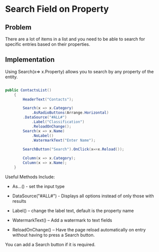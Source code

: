 # Search Field on Property

## Problem

There are a lot of items in a list and you need to be able to search for specific entries based on their properties.

## Implementation

Using Search(x=> x.Property) allows you to search by any property of the entity.

```csharp

public ContactsList()
    {
        HeaderText("Contacts");

        Search(x => x.Category)
            .AsRadioButtons(Arrange.Horizontal)
	    .DataSource("#ALL#")
            .Label("Classification")
            .ReloadOnChange();
        Search(x => x.Name)
            .NoLabel()
            .WatermarkText("Enter Name");
            
        SearchButton("Search").OnClick(x=>x.Reload());

        Column(x => x.Category);
        Column(x => x.Name);
	}

```

Useful Methods Include:

- As…() - set the input type

- DataSource("#ALL#") - Displays all options instead of only those with results

- Label() – change the label text, default is the property name

- WatermarkText() – Add a watermark to text fields

- ReloadOnChange() – Have the page reload automatically on entry without having to press a Search button.

You can add a Search button if it is required.
